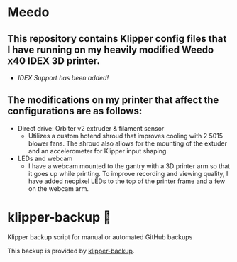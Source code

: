 # Meedo
## This repository contains Klipper config files that I have running on my heavily modified Weedo x40 IDEX 3D printer.
   - _IDEX Support has been added!_

## The modifications on my printer that affect the configurations are as follows:
  - Direct drive: Orbiter v2 extruder & filament sensor
    - Utilizes a custom hotend shroud that improves cooling with 2 5015 blower fans. The shroud also allows for the mounting of the extuder and an accelerometer for Klipper input shaping.
  - LEDs and webcam
    - I have a webcam mounted to the gantry with a 3D printer arm so that it goes up while printing. To improve recording and viewing quality, I have added neopixel LEDs to the top of the printer frame and a few on the webcam arm.

# klipper-backup 💾 
Klipper backup script for manual or automated GitHub backups 

This backup is provided by [klipper-backup](https://github.com/Staubgeborener/klipper-backup).
